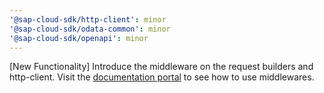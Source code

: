 ```yaml
---
'@sap-cloud-sdk/http-client': minor
'@sap-cloud-sdk/odata-common': minor
'@sap-cloud-sdk/openapi': minor
---
```


[New Functionality] Introduce the middleware on the request builders and http-client.
Visit the [documentation portal](https://sap.github.io/cloud-sdk/docs/js/guides/resilience) to see how to use middlewares.
